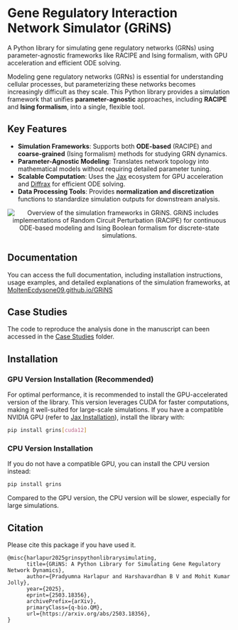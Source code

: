 # Gene Regulatory Interaction Network Simulator (GRiNS)

A Python library for simulating gene regulatory networks (GRNs) using parameter-agnostic frameworks like RACIPE and Ising formalism, with GPU acceleration and efficient ODE solving.

Modeling gene regulatory networks (GRNs) is essential for understanding cellular processes, but parameterizing these networks becomes increasingly difficult as they scale. This Python library provides a simulation framework that unifies **parameter-agnostic** approaches, including **RACIPE** and **Ising formalism**, into a single, flexible tool.  

## Key Features  

- **Simulation Frameworks**: Supports both **ODE-based** (RACIPE) and **coarse-grained** (Ising formalism) methods for studying GRN dynamics.  
- **Parameter-Agnostic Modeling**: Translates network topology into mathematical models without requiring detailed parameter tuning.  
- **Scalable Computation**: Uses the [Jax](https://github.com/jax-ml/jax) ecosystem for GPU acceleration and [Diffrax](https://github.com/patrick-kidger/diffrax) for efficient ODE solving.  
- **Data Processing Tools**: Provides **normalization and discretization** functions to standardize simulation outputs for downstream analysis.  

<p align="center">
  <img src="https://github.com/MoltenEcdysone09/GRiNS/blob/main/GRINS_Website_New.png?raw=true" alt="Overview of the simulation frameworks in GRiNS. GRiNS includes implementations of Random Circuit Perturbation (RACIPE) for continuous ODE-based modeling and Ising Boolean formalism for discrete-state simulations."/>
</p>

## Documentation

You can access the full documentation, including installation instructions, usage examples, and detailed explanations of the simulation frameworks, at [MoltenEcdysone09.github.io/GRiNS](https://MoltenEcdysone09.github.io/GRiNS)

## Case Studies

The code to reproduce the analysis done in the manuscript can been accessed in the [Case Studies]("./CaseStudies/") folder.

## Installation  

### GPU Version Installation (Recommended)  

For optimal performance, it is recommended to install the GPU-accelerated version of the library. This version leverages CUDA for faster computations, making it well-suited for large-scale simulations. If you have a compatible NVIDIA GPU (refer to [Jax Installation](https://docs.jax.dev/en/latest/installation.html)), install the library with:  

```bash
pip install grins[cuda12]
```

### CPU Version Installation

If you do not have a compatible GPU, you can install the CPU version instead:

```bash
pip install grins
```

Compared to the GPU version, the CPU version will be slower, especially for large simulations.

## Citation

Please cite this package if you have used it.
```
@misc{harlapur2025grinspythonlibrarysimulating,
      title={GRiNS: A Python Library for Simulating Gene Regulatory Network Dynamics}, 
      author={Pradyumna Harlapur and Harshavardhan B V and Mohit Kumar Jolly},
      year={2025},
      eprint={2503.18356},
      archivePrefix={arXiv},
      primaryClass={q-bio.QM},
      url={https://arxiv.org/abs/2503.18356}, 
}
```
